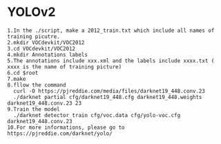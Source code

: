 YOLOv2
==============
    1.In the ./script, make a 2012_train.txt which include all names of training picutre. 
    2.mkdir VOCdevkit/VOC2012
    3.cd VOCdevkit/VOC2012
    4.mkdir Annotations labels
    5.The annotations include xxx.xml and the labels include xxxx.txt ( xxxx is the name of training picture)
    6.cd $root
    7.make
    8.fllow the command 
      curl -O https://pjreddie.com/media/files/darknet19_448.conv.23
      ./darknet partial cfg/darknet19_448.cfg darknet19_448.weights darknet19_448.conv.23 23
    9.Train the model
      ./darknet detector train cfg/voc.data cfg/yolo-voc.cfg darknet19_448.conv.23
    10.For more informations, please go to https://pjreddie.com/darknet/yolo/
